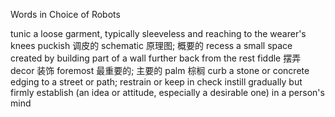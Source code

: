 Words in Choice of Robots

tunic           a loose garment, typically sleeveless and reaching to the wearer's knees
puckish         调皮的
schematic       原理图; 概要的
recess          a small space created by building part of a wall further back from the rest
fiddle          摆弄
decor           装饰
foremost        最重要的; 主要的
palm            棕榈
curb            a stone or concrete edging to a street or path; 
				restrain or keep in check
instill         gradually but firmly establish (an idea or attitude, especially a desirable one) in a person's mind